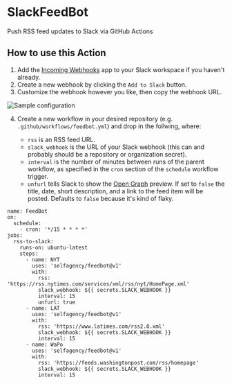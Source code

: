 # SlackFeedBot

Push RSS feed updates to Slack via GitHub Actions

## How to use this Action

1. Add the [Incoming Webhooks](https://slack.com/apps/A0F7XDUAZ-incoming-webhooks) app to your Slack workspace if you haven't already.
2. Create a new webhook by clicking the `Add to Slack` button.
3. Customize the webhook however you like, then copy the webhook URL.

![Sample configuration](https://user-images.githubusercontent.com/2541728/158685833-7a221c22-c5a9-4221-8e93-0003f89a92a8.png)

4. Create a new workflow in your desired repository (e.g. `.github/workflows/feedbot.yml`) and drop in the follwing, where:

   - `rss` is an RSS feed URL.
   - `slack_webhook` is the URL of your Slack webhook (this can and probably
     should be a repository or organization secret).
   - `interval` is the number of minutes between runs of the parent workflow, as
     specified in the `cron` section of the `schedule` workflow trigger.
   - `unfurl` tells Slack to show the [Open Graph](https://ogp.me/) preview. If
     set to `false` the title, date, short description, and a link to the feed item
     will be posted. Defaults to `false` because it's kind of flaky.

```
name: FeedBot
on:
  schedule:
    - cron: '*/15 * * * *'
jobs:
  rss-to-slack:
    runs-on: ubuntu-latest
    steps:
      - name: NYT
        uses: 'selfagency/feedbot@v1'
        with:
          rss: 'https://rss.nytimes.com/services/xml/rss/nyt/HomePage.xml'
          slack_webhook: ${{ secrets.SLACK_WEBHOOK }}
          interval: 15
          unfurl: true
      - name: LAT
        uses: 'selfagency/feedbot@v1'
        with:
          rss: 'https://www.latimes.com/rss2.0.xml'
          slack_webhook: ${{ secrets.SLACK_WEBHOOK }}
          interval: 15
      - name: WaPo
        uses: 'selfagency/feedbot@v1'
        with:
          rss: 'https://feeds.washingtonpost.com/rss/homepage'
          slack_webhook: ${{ secrets.SLACK_WEBHOOK }}
          interval: 15
```
